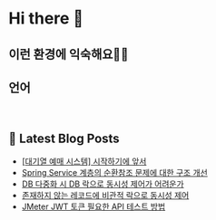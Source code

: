 # Hi there 👋

## 이런 환경에 익숙해요✍🏼

## 언어

<p>
  <img alt="" src= "https://img.shields.io/badge/JavaScript-F7DF1E?style=flat-square&logo=JavaScript&logoColor=white"/> 
  <img alt="" src= "https://img.shields.io/badge/TypeScript-black?logo=typescript&logoColor=blue"/>
</p>

## 📕 Latest Blog Posts

<ul><li><a href='https://devnona.tistory.com/135' target='_blank'>[대기열 예매 시스템] 시작하기에 앞서</a></li><li><a href='https://devnona.tistory.com/134' target='_blank'>Spring Service 계층의 순환참조 문제에 대한 구조 개선</a></li><li><a href='https://devnona.tistory.com/133' target='_blank'>DB 다중화 시 DB 락으로 동시성 제어가 어려운가</a></li><li><a href='https://devnona.tistory.com/132' target='_blank'>존재하지 않는 레코드에 비관적 락으로 동시성 제어</a></li><li><a href='https://devnona.tistory.com/131' target='_blank'>JMeter JWT 토큰 필요한 API 테스트 방법</a></li></ul>